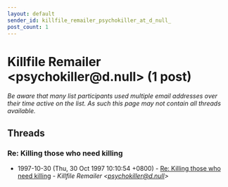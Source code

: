 ```yaml
---
layout: default
sender_id: killfile_remailer_psychokiller_at_d_null_
post_count: 1
---
```


# Killfile Remailer <psychokiller<span>@</span>d.null> (1 post)

_Be aware that many list participants used multiple email addresses over their time active on the list. As such this page may not contain all threads available._

## Threads

### Re: Killing those who need killing
+ 1997-10-30 (Thu, 30 Oct 1997 10:10:54 +0800) - [Re: Killing those who need killing](/archive/1997/10/d7dee2595072e46721ff2d96b1e5378787b001405dd26b02ff0c2d36eb502b57) - _Killfile Remailer \<psychokiller@d.null\>_

